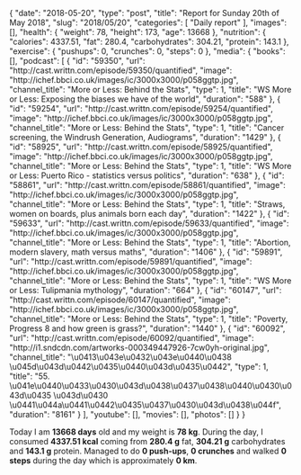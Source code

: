 {
    "date": "2018-05-20",
    "type": "post",
    "title": "Report for Sunday 20th of May 2018",
    "slug": "2018\/05\/20",
    "categories": [
        "Daily report"
    ],
    "images": [],
    "health": {
        "weight": 78,
        "height": 173,
        "age": 13668
    },
    "nutrition": {
        "calories": 4337.51,
        "fat": 280.4,
        "carbohydrates": 304.21,
        "protein": 143.1
    },
    "exercise": {
        "pushups": 0,
        "crunches": 0,
        "steps": 0
    },
    "media": {
        "books": [],
        "podcast": [
            {
                "id": "59350",
                "url": "http:\/\/cast.writtn.com\/episode\/59350\/quantified",
                "image": "http:\/\/ichef.bbci.co.uk\/images\/ic\/3000x3000\/p058ggtp.jpg",
                "channel_title": "More or Less: Behind the Stats",
                "type": 1,
                "title": "WS More or Less: Exposing the biases we have of the world",
                "duration": "588"
            },
            {
                "id": "59254",
                "url": "http:\/\/cast.writtn.com\/episode\/59254\/quantified",
                "image": "http:\/\/ichef.bbci.co.uk\/images\/ic\/3000x3000\/p058ggtp.jpg",
                "channel_title": "More or Less: Behind the Stats",
                "type": 1,
                "title": "Cancer screening, the Windrush Generation, Audiograms",
                "duration": "1429"
            },
            {
                "id": "58925",
                "url": "http:\/\/cast.writtn.com\/episode\/58925\/quantified",
                "image": "http:\/\/ichef.bbci.co.uk\/images\/ic\/3000x3000\/p058ggtp.jpg",
                "channel_title": "More or Less: Behind the Stats",
                "type": 1,
                "title": "WS More or Less: Puerto Rico - statistics versus politics",
                "duration": "638"
            },
            {
                "id": "58861",
                "url": "http:\/\/cast.writtn.com\/episode\/58861\/quantified",
                "image": "http:\/\/ichef.bbci.co.uk\/images\/ic\/3000x3000\/p058ggtp.jpg",
                "channel_title": "More or Less: Behind the Stats",
                "type": 1,
                "title": "Straws, women on boards, plus animals born each day",
                "duration": "1422"
            },
            {
                "id": "59633",
                "url": "http:\/\/cast.writtn.com\/episode\/59633\/quantified",
                "image": "http:\/\/ichef.bbci.co.uk\/images\/ic\/3000x3000\/p058ggtp.jpg",
                "channel_title": "More or Less: Behind the Stats",
                "type": 1,
                "title": "Abortion, modern slavery, math versus maths",
                "duration": "1406"
            },
            {
                "id": "59891",
                "url": "http:\/\/cast.writtn.com\/episode\/59891\/quantified",
                "image": "http:\/\/ichef.bbci.co.uk\/images\/ic\/3000x3000\/p058ggtp.jpg",
                "channel_title": "More or Less: Behind the Stats",
                "type": 1,
                "title": "WS More or Less: Tulipmania mythology",
                "duration": "664"
            },
            {
                "id": "60147",
                "url": "http:\/\/cast.writtn.com\/episode\/60147\/quantified",
                "image": "http:\/\/ichef.bbci.co.uk\/images\/ic\/3000x3000\/p058ggtp.jpg",
                "channel_title": "More or Less: Behind the Stats",
                "type": 1,
                "title": "Poverty, Progress 8 and how green is grass?",
                "duration": "1440"
            },
            {
                "id": "60092",
                "url": "http:\/\/cast.writtn.com\/episode\/60092\/quantified",
                "image": "http:\/\/i1.sndcdn.com\/artworks-000349447926-7cw0yh-original.jpg",
                "channel_title": "\u0413\u043e\u0432\u043e\u0440\u0438 \u045d\u043d\u0442\u0435\u0440\u043d\u0435\u0442",
                "type": 1,
                "title": "55. \u041e\u0440\u0433\u0430\u043d\u0438\u0437\u0438\u0440\u0430\u043d\u0435 \u043d\u0430 \u0441\u044a\u0441\u0442\u0435\u0437\u0430\u043d\u0438\u044f",
                "duration": "8161"
            }
        ],
        "youtube": [],
        "movies": [],
        "photos": []
    }
}

Today I am <strong>13668 days</strong> old and my weight is <strong>78 kg</strong>. During the day, I consumed <strong>4337.51 kcal</strong> coming from <strong>280.4 g</strong> fat, <strong>304.21 g</strong> carbohydrates and <strong>143.1 g</strong> protein. Managed to do <strong>0 push-ups</strong>, <strong>0 crunches</strong> and walked <strong>0 steps</strong> during the day which is approximately <strong>0 km</strong>.